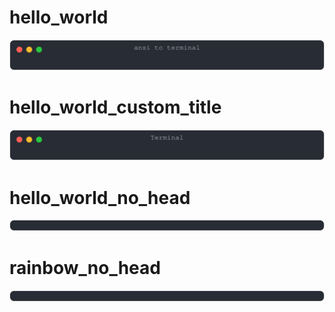 # hello_world

![img](./output/hello_world.svg)

# hello_world_custom_title

![img](./output/hello_world_custom_title.svg)

# hello_world_no_head

![img](./output/hello_world_no_head.svg)

# rainbow_no_head

![img](./output/rainbow_no_head.svg)
